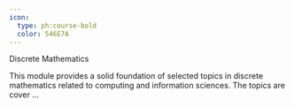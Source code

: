 ```yaml
---
icon:
  type: ph:course-bold
  color: 546E7A
---
```

Discrete Mathematics

This module provides a solid foundation of selected topics in discrete mathematics related to computing and information sciences. The topics are cover ... 
